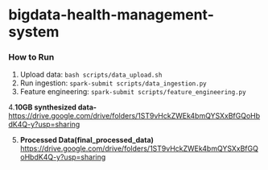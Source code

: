 # bigdata-health-management-system
### How to Run
1. Upload data: `bash scripts/data_upload.sh`  
2. Run ingestion: `spark-submit scripts/data_ingestion.py`  
3. Feature engineering: `spark-submit scripts/feature_engineering.py`  


4.**10GB synthesized data-**
https://drive.google.com/drive/folders/1ST9vHckZWEk4bmQYSXxBfGQoHbdK4Q-y?usp=sharing

5. **Processed Data(final_processed_data)**
https://drive.google.com/drive/folders/1ST9vHckZWEk4bmQYSXxBfGQoHbdK4Q-y?usp=sharing


